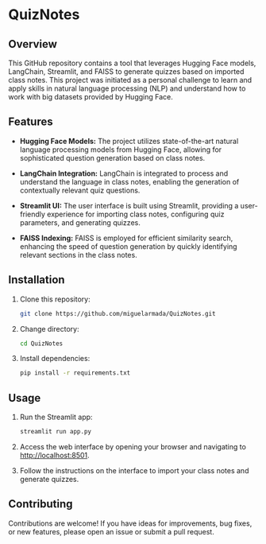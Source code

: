 # QuizNotes

## Overview

This GitHub repository contains a tool that leverages Hugging Face models, LangChain, Streamlit, and FAISS to generate quizzes based on imported class notes. This project was initiated as a personal challenge to learn and apply skills in natural language processing (NLP) and understand how to work with big datasets provided by Hugging Face.

## Features

- **Hugging Face Models:** The project utilizes state-of-the-art natural language processing models from Hugging Face, allowing for sophisticated question generation based on class notes.

- **LangChain Integration:** LangChain is integrated to process and understand the language in class notes, enabling the generation of contextually relevant quiz questions.

- **Streamlit UI:** The user interface is built using Streamlit, providing a user-friendly experience for importing class notes, configuring quiz parameters, and generating quizzes.

- **FAISS Indexing:** FAISS is employed for efficient similarity search, enhancing the speed of question generation by quickly identifying relevant sections in the class notes.

## Installation

1. Clone this repository:
   ```bash
   git clone https://github.com/miguelarmada/QuizNotes.git
   ```

2. Change directory:
   ```bash
   cd QuizNotes
   ```

3. Install dependencies:
   ```bash
   pip install -r requirements.txt
   ```

## Usage

1. Run the Streamlit app:
   ```bash
   streamlit run app.py
   ```

2. Access the web interface by opening your browser and navigating to [http://localhost:8501](http://localhost:8501).

3. Follow the instructions on the interface to import your class notes and generate quizzes.

## Contributing

Contributions are welcome! If you have ideas for improvements, bug fixes, or new features, please open an issue or submit a pull request.
